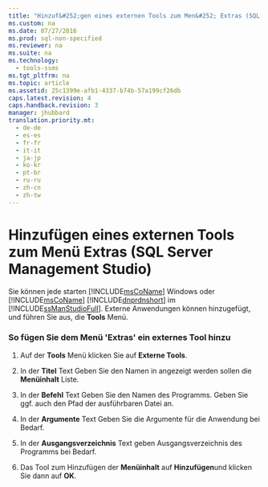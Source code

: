 ```yaml
---
title: "Hinzuf&#252;gen eines externen Tools zum Men&#252; Extras (SQL Server Management Studio)"
ms.custom: na
ms.date: 07/27/2016
ms.prod: sql-non-specified
ms.reviewer: na
ms.suite: na
ms.technology: 
  - tools-ssms
ms.tgt_pltfrm: na
ms.topic: article
ms.assetid: 25c1399e-afb1-4337-b74b-57a199cf26db
caps.latest.revision: 4
caps.handback.revision: 3
manager: jhubbard
translation.priority.mt: 
  - de-de
  - es-es
  - fr-fr
  - it-it
  - ja-jp
  - ko-kr
  - pt-br
  - ru-ru
  - zh-cn
  - zh-tw
---
```

# Hinzuf&#252;gen eines externen Tools zum Men&#252; Extras (SQL Server Management Studio)
Sie können jede starten [!INCLUDE[msCoName](../content/includes/msCoName_md.md)] Windows oder [!INCLUDE[msCoName](../content/includes/msCoName_md.md)] [!INCLUDE[dnprdnshort](../content/includes/dnprdnshort_md.md)] im [!INCLUDE[ssManStudioFull](../content/includes/ssManStudioFull_md.md)]. Externe Anwendungen können hinzugefügt, und führen Sie aus, die **Tools** Menü.  
  
### So fügen Sie dem Menü 'Extras' ein externes Tool hinzu  
  
1.  Auf der **Tools** Menü klicken Sie auf **Externe Tools**.  
  
2.  In der **Titel** Text Geben Sie den Namen in angezeigt werden sollen die **Menüinhalt** Liste.  
  
3.  In der **Befehl** Text Geben Sie den Namen des Programms. Geben Sie ggf. auch den Pfad der ausführbaren Datei an.  
  
4.  In der **Argumente** Text Geben Sie die Argumente für die Anwendung bei Bedarf.  
  
5.  In der **Ausgangsverzeichnis** Text geben Ausgangsverzeichnis des Programms bei Bedarf.  
  
6.  Das Tool zum Hinzufügen der **Menüinhalt** auf **Hinzufügen**und klicken Sie dann auf **OK**.  
  
